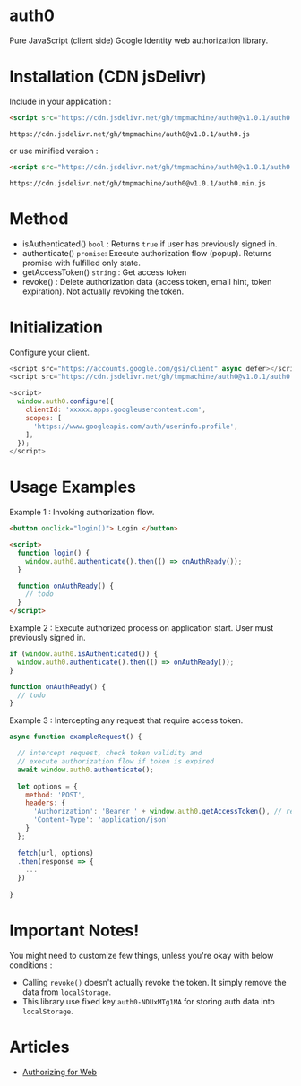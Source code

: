 # auth0
Pure JavaScript (client side) Google Identity web authorization library.

# Installation (CDN jsDelivr)
Include in your application :
```html
<script src="https://cdn.jsdelivr.net/gh/tmpmachine/auth0@v1.0.1/auth0.js"></script>
```
```
https://cdn.jsdelivr.net/gh/tmpmachine/auth0@v1.0.1/auth0.js
```
or use minified version :
```html
<script src="https://cdn.jsdelivr.net/gh/tmpmachine/auth0@v1.0.1/auth0.min.js"></script>
```
```
https://cdn.jsdelivr.net/gh/tmpmachine/auth0@v1.0.1/auth0.min.js
```

# Method
- isAuthenticated() `bool` : Returns `true` if user has previously signed in.
- authenticate() `promise`: Execute authorization flow (popup). Returns promise with fulfilled only state.
- getAccessToken() `string` : Get access token
- revoke() : Delete authorization data (access token, email hint, token expiration). Not actually revoking the token.

# Initialization
Configure your client.
```js
<script src="https://accounts.google.com/gsi/client" async defer></script>
<script src="https://cdn.jsdelivr.net/gh/tmpmachine/auth0@v1.0.1/auth0.min.js"></script>

<script>
  window.auth0.configure({
    clientId: 'xxxxx.apps.googleusercontent.com',
    scopes: [
      'https://www.googleapis.com/auth/userinfo.profile',
    ],
  });
</script>
```

# Usage Examples
Example 1 : Invoking authorization flow.
```html
<button onclick="login()"> Login </button>

<script>
  function login() {
    window.auth0.authenticate().then(() => onAuthReady());
  }

  function onAuthReady() {
    // todo
  }
</script>
```

Example 2 : Execute authorized process on application start. User must previously signed in.
```js
if (window.auth0.isAuthenticated()) {
  window.auth0.authenticate().then(() => onAuthReady());
}

function onAuthReady() {
  // todo
}
```

Example 3 : Intercepting any request that require access token.
```js
async function exampleRequest() {

  // intercept request, check token validity and
  // execute authorization flow if token is expired
  await window.auth0.authenticate();
  
  let options = {
    method: 'POST',
    headers: {
      'Authorization': 'Bearer ' + window.auth0.getAccessToken(), // retrieve access token
      'Content-Type': 'application/json'
    }
  };
  
  fetch(url, options)
  .then(response => {
    ...
  })
  
}
```

# Important Notes!
You might need to customize few things, unless you're okay with below conditions :
- Calling `revoke()` doesn't actually revoke the token. It simply remove the data from `localStorage`.
- This library use fixed key `auth0-NDUxMTg1MA` for storing auth data into `localStorage`.

# Articles
- [Authorizing for Web](https://developers.google.com/identity/oauth2/web/guides/overview)
